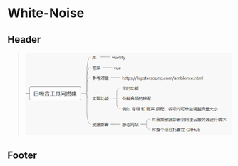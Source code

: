 # White-Noise

## Header

> ![img](https://github.com/catx1726/White-Noise/blob/master/source-imgs/2020-05-09_10-19.png)

## Footer 